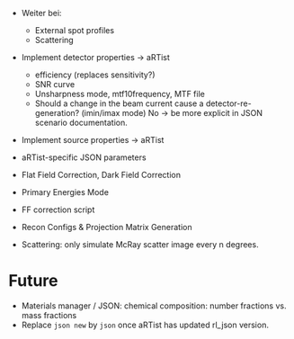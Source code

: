 + Weiter bei:
	- External spot profiles
	- Scattering

+ Implement detector properties -> aRTist
	- efficiency (replaces sensitivity?)
	- SNR curve
	- Unsharpness mode, mtf10frequency, MTF file
	- Should a change in the beam current cause a detector-re-generation? (imin/imax mode) No -> be more explicit in JSON scenario documentation.
+ Implement source properties -> aRTist

+ aRTist-specific JSON parameters
+ Flat Field Correction, Dark Field Correction
+ Primary Energies Mode
+ FF correction script
+ Recon Configs & Projection Matrix Generation

+ Scattering: only simulate McRay scatter image every n degrees.

# Future
+ Materials manager / JSON: chemical composition: number fractions vs. mass fractions
+ Replace `json new` by `json` once aRTist has updated rl_json version.